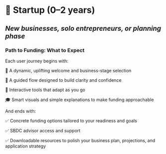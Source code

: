 # 🚀 Startup (0–2 years)

## *New businesses, solo entrepreneurs, or planning phase*

### Path to Funding: What to Expect

Each user journey begins with:

🎯 A dynamic, uplifting welcome and business-stage selection

🧭 A guided flow designed to build clarity and confidence

🧰 Interactive tools that adapt as you go

🎓 Smart visuals and simple explanations to make funding approachable

And ends with:

✅ Concrete funding options tailored to your readiness and goals

✅ SBDC advisor access and support

✅ Downloadable resources to polish your business plan, projections, and application strategy
